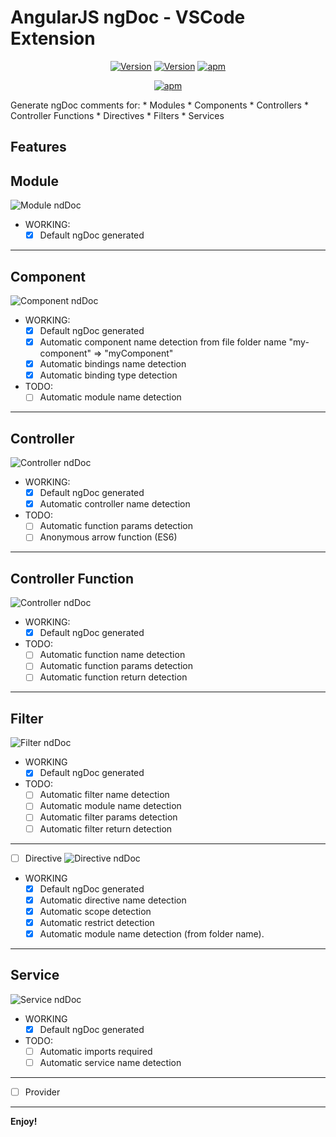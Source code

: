 # AngularJS ngDoc - VSCode Extension

<center>

[![Version](https://vsmarketplacebadge.apphb.com/version-short/Luis.angularjs-ngdoc-generator.svg)](https://marketplace.visualstudio.com/items?itemName=Luis.angularjs-ngdoc-generator) [![Version](https://vsmarketplacebadge.apphb.com/installs/Luis.angularjs-ngdoc-generator.svg)](https://marketplace.visualstudio.com/items?itemName=Luis.angularjs-ngdoc-generator)
[![apm](https://img.shields.io/apm/l/vim-mode.svg)]()  

[![apm](./images/icon.png)]()

</center>
Generate ngDoc comments for:
* Modules
* Components
* Controllers
* Controller Functions
* Directives 
* Filters
* Services

## Features
## Module
![Module ndDoc](./images/module_demo.gif)

* WORKING:
    * [x] Default ngDoc generated
---
## Component
![Component ndDoc](./images/component_demo.gif)
  
  * WORKING:
    * [x] Default ngDoc generated
    * [x] Automatic component name detection from file folder name "my-component" => "myComponent"
    * [x] Automatic bindings name detection
    * [x] Automatic binding type detection
  * TODO:
    * [ ] Automatic module name detection
---
## Controller 
![Controller ndDoc](./images/controller_demo.gif)
  
  * WORKING:
    * [x] Default ngDoc generated
    * [x] Automatic controller name detection
  * TODO:
    * [ ] Automatic function params detection
    * [ ] Anonymous arrow function (ES6)
---
## Controller Function
![Controller ndDoc](./images/controller_function_demo.gif)
  
  * WORKING:
    * [x] Default ngDoc generated
  * TODO:
    * [ ] Automatic function name detection
    * [ ] Automatic function params detection
    * [ ] Automatic function return detection
---
## Filter
![Filter ndDoc](./images/filter_demo.gif)
  
  * WORKING
    * [x] Default ngDoc generated
  * TODO:
    * [ ] Automatic filter name detection
    * [ ] Automatic module name detection
    * [ ] Automatic filter params detection
    * [ ] Automatic filter return detection

---
* [ ] Directive
![Directive ndDoc](./images/directive_demo_2.gif)
 * WORKING
    * [x] Default ngDoc generated
    * [x] Automatic directive name detection
    * [x] Automatic scope detection
    * [x] Automatic restrict detection
    * [x] Automatic module name detection (from folder name).

---
## Service  
![Service ndDoc](./images/service_demo.gif)

  * WORKING
    * [x] Default ngDoc generated
  * TODO:
    * [ ] Automatic imports required
    * [ ] Automatic service name detection
    
---
* [ ] Provider



---

**Enjoy!**

